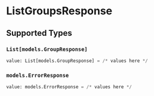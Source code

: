 # ListGroupsResponse


## Supported Types

### `List[models.GroupResponse]`

```python
value: List[models.GroupResponse] = /* values here */
```

### `models.ErrorResponse`

```python
value: models.ErrorResponse = /* values here */
```

